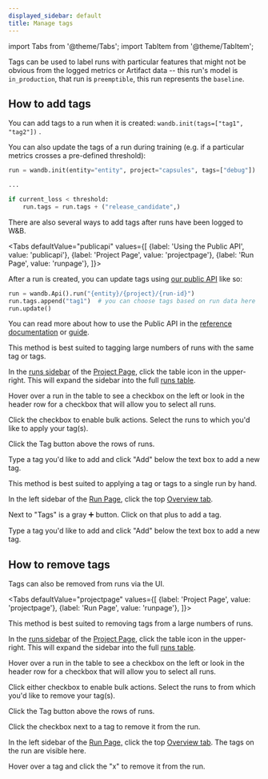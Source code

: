 ```yaml
---
displayed_sidebar: default
title: Manage tags
---
```

import Tabs from '@theme/Tabs';
import TabItem from '@theme/TabItem';

Tags can be used to label runs with particular features that might not be obvious from the logged metrics or Artifact data -- this run's model is `in_production`, that run is `preemptible`, this run represents the `baseline`.

## How to add tags

You can add tags to a run when it is created: `wandb.init(tags=["tag1", "tag2"])` .

You can also update the tags of a run during training (e.g. if a particular metrics crosses a pre-defined threshold):

```python
run = wandb.init(entity="entity", project="capsules", tags=["debug"])

...

if current_loss < threshold:
    run.tags = run.tags + ("release_candidate",)
```

There are also several ways to add tags after runs have been logged to W&B.

<Tabs
  defaultValue="publicapi"
  values={[
    {label: 'Using the Public API', value: 'publicapi'},
    {label: 'Project Page', value: 'projectpage'},
    {label: 'Run Page', value: 'runpage'},
  ]}>
  <TabItem value="publicapi">

After a run is created, you can update tags using [our public API](../../../guides/track/public-api-guide.md) like so:

```python
run = wandb.Api().run("{entity}/{project}/{run-id}")
run.tags.append("tag1")  # you can choose tags based on run data here
run.update()
```

You can read more about how to use the Public API in the [reference documentation](../../../ref/README.md) or [guide](../../../guides/track/public-api-guide.md).

  </TabItem>
  <TabItem value="projectpage">

This method is best suited to tagging large numbers of runs with the same tag or tags.

In the [runs sidebar](../pages/project-page.md#search-for-runs) of the [Project Page](../pages/project-page.md),  click the table icon in the upper-right.  This will expand the sidebar into the full [runs table](runs-table.md).

Hover over a run in the table to see a checkbox on the left or look in the header row for a checkbox that will allow you to select all runs.

Click the checkbox to enable bulk actions. Select the runs to which you'd like to apply your tag(s).

Click the Tag button above the rows of runs.

Type a tag you'd like to add and click "Add" below the text box to add a new tag.

  </TabItem>
  <TabItem value="runpage">

This method is best suited to applying a tag or tags to a single run by hand.

In the left sidebar of the [Run Page](../pages/run-page.md), click the top [Overview tab](../pages/run-page.md#overview-tab).

Next to "Tags" is a gray ➕ button. Click on that plus to add a tag.

Type a tag you'd like to add and click "Add" below the text box to add a new tag.

  </TabItem>
</Tabs>



## How to remove tags

Tags can also be removed from runs via the UI.

<Tabs
  defaultValue="projectpage"
  values={[
    {label: 'Project Page', value: 'projectpage'},
    {label: 'Run Page', value: 'runpage'},
  ]}>
  <TabItem value="projectpage">

This method is best suited to removing tags from a large numbers of runs.

In the [runs sidebar](../pages/project-page.md#search-for-runs) of the [Project Page](../pages/project-page.md),  click the table icon in the upper-right.  This will expand the sidebar into the full [runs table](runs-table.md).

Hover over a run in the table to see a checkbox on the left or look in the header row for a checkbox that will allow you to select all runs.

Click either checkbox to enable bulk actions. Select the runs to from which you'd like to remove your tag(s).

Click the Tag button above the rows of runs.

Click the checkbox next to a tag to remove it from the run.

  </TabItem>
  <TabItem value="runpage">

In the left sidebar of the [Run Page,](../pages/run-page.md) click the top [Overview tab](../pages/run-page.md#overview-tab). The tags on the run are visible here.

Hover over a tag and click the "x" to remove it from the run.

  </TabItem>
</Tabs>
